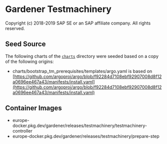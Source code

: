 # Gardener Testmachinery

Copyright (c) 2018-2019 SAP SE or an SAP affiliate company. All rights reserved.

## Seed Source

The following charts of the [`charts`](charts) directory were seeded based on a copy of the following origins:

* charts/bootstrap_tm_prerequisites/templates/argo.yaml is based on [https://github.com/argoproj/argo/blob/f92284d7108ebf92907008d8f12a0696ee467a43/manifests/install.yaml](https://github.com/argoproj/argo/blob/f92284d7108ebf92907008d8f12a0696ee467a43/manifests/install.yaml)

## Container Images

* europe-docker.pkg.dev/gardener/releases/testmachinery/testmachinery-controller
* europe-docker.pkg.dev/gardener/releases/testmachinery/prepare-step
